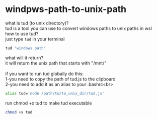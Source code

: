# windpws-path-to-unix-path
what is tud (to unix directory)?<br>
    tud is a tool you can use to convert windows paths to unix paths in wsl<br>
how to use tud?<br>
    just type `tud` in your terminal<br>
```bash
tud "windows path"
```
what will it return?<br>
    it will return the unix path that starts with "/mnt/"<br>
<br>
if you want to run tud globally do this:<br>
    1-you need to copy the path of tud.js to the clipboard<br>
    2-you need to add it as an alias to your .bashrc\<br>
<br>
```bash
alias tud='node /path/to/to_unix_dir/tud.js'
```
run chmod +x tud to make tud executable

```bash
chmod +x tud
```

